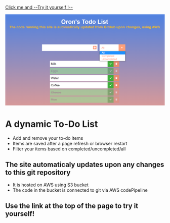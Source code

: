 
[Click me and --Try it yourself !--](https://todo-list-static.s3.eu-north-1.amazonaws.com/index.html)

![Screenshot](https://github.com/OronW/ToDo_list_JS/blob/master/todo.png?raw=true)


# A dynamic To-Do List

- Add and remove your to-do items
- Items are saved after a page refresh or browser restart
- Filter your items based on completed/uncompleted/all

## The site automaticaly updates upon any changes to this git repository
- It is hosted on AWS using S3 bucket
- The code in the bucket is connected to git via AWS codePipeline

## Use the link at the top of the page to try it yourself!
